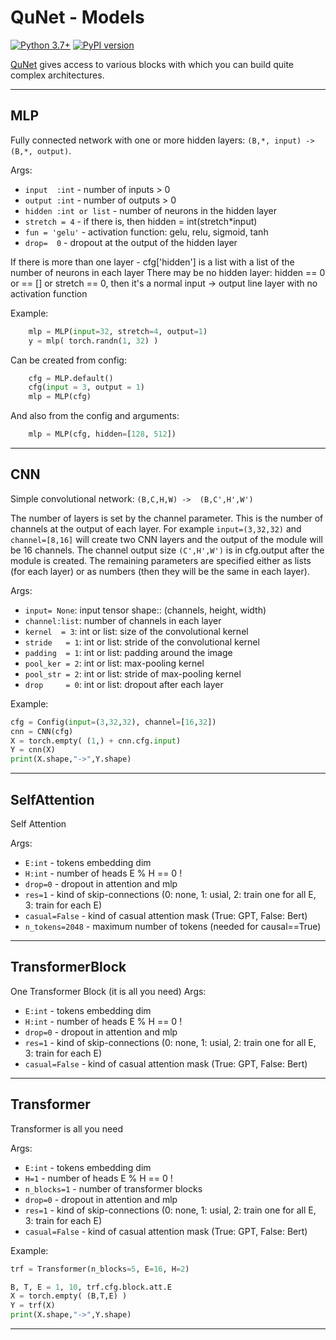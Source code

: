 # QuNet - Models

[![Python 3.7+](https://img.shields.io/badge/python-3.7+-blue.svg)](https://www.python.org/downloads/release/python-370/)
[![PyPI version](https://badge.fury.io/py/torchinfo.svg)](https://badge.fury.io/py/torchinfo)

[QuNet](README.md)  gives access to various blocks with which you can build quite complex architectures.
<hr>

## MLP

Fully connected network with one or more hidden layers: `(B,*, input) -> (B,*, output)`.

Args:

* `input  :int`         - number of inputs > 0
* `output :int`         - number of outputs > 0
* `hidden :int or list` - number of neurons in the hidden layer
* `stretch = 4`         - if there is, then hidden = int(stretch*input)
* `fun = 'gelu'`        - activation function: gelu, relu, sigmoid, tanh
* `drop=  0`            - dropout at the output of the hidden layer

If there is more than one layer - cfg['hidden'] is a list with a list of the number of neurons in each layer
There may be no hidden layer: hidden == 0 or == [] or stretch == 0,
then it's a normal input -> output line layer with no activation function
    
Example:
```python
    mlp = MLP(input=32, stretch=4, output=1)
    y = mlp( torch.randn(1, 32) )
```
Can be created from config:
```python
    cfg = MLP.default()         
    cfg(input = 3, output = 1)  
    mlp = MLP(cfg)              
```
And also from the config and arguments:
```python
    mlp = MLP(cfg, hidden=[128, 512])
```

<hr>

## CNN

Simple convolutional network: `(B,C,H,W) ->  (B,C',H',W')`

The number of layers is set by the channel parameter. This is the number of channels at the output of each layer.
For example `input=(3,32,32)` and `channel=[8,16]` will create two CNN layers and the output of the module will be 16 channels.
The channel output size `(C',H',W')` is in cfg.output after the module is created.
The remaining parameters are specified either as lists (for each layer) or as numbers (then they will be the same in each layer).

Args:

* `input= None`:  input tensor shape:: (channels, height, width)            
* `channel:list`:  number of channels in each layer
* `kernel  = 3`:   int or list: size of the convolutional kernel
* `stride   = 1`:  int or list: stride of the convolutional kernel
* `padding  = 1`:  int or list: padding around the image
* `pool_ker = 2`:  int or list: max-pooling kernel
* `pool_str = 2`:  int or list: stride of max-pooling kernel
* `drop     = 0`:  int or list: dropout after each layer

Example:
```python
cfg = Config(input=(3,32,32), channel=[16,32])
cnn = CNN(cfg)
X = torch.empty( (1,) + cnn.cfg.input)
Y = cnn(X)
print(X.shape,"->",Y.shape)
```

<hr>

## SelfAttention

Self Attention

Args:         

* `E:int`  - tokens embedding dim
* `H:int` - number of heads E % H == 0 !            
* `drop=0` - dropout in attention and mlp            
* `res=1` - kind of skip-connections (0: none, 1: usial, 2: train one for all E, 3: train for each E)
* `casual=False` - kind of casual attention mask (True: GPT, False: Bert)
* `n_tokens=2048` -  maximum number of tokens (needed for causal==True)

<hr>

## TransformerBlock

One Transformer Block (it is all you need)
Args:         

* `E:int` -  tokens embedding dim
* `H:int` - number of heads E % H == 0 !            
* `drop=0` - dropout in attention and mlp
* `res=1` - kind of skip-connections (0: none, 1: usial, 2: train one for all E, 3: train for each E)
* `casual=False` - kind of casual attention mask (True: GPT, False: Bert)


<hr>

## Transformer

Transformer is all you need

Args:         

* `E:int` - tokens embedding dim
* `H=1` - number of heads E % H == 0 !
* `n_blocks=1` - number of transformer blocks
* `drop=0` - dropout in attention and mlp
* `res=1` - kind of skip-connections (0: none, 1: usial, 2: train one for all E, 3: train for each E)
* `casual=False` - kind of casual attention mask (True: GPT, False: Bert)

Example:
```python
trf = Transformer(n_blocks=5, E=16, H=2)

B, T, E = 1, 10, trf.cfg.block.att.E
X = torch.empty( (B,T,E) )        
Y = trf(X)
print(X.shape,"->",Y.shape)
```

<hr>